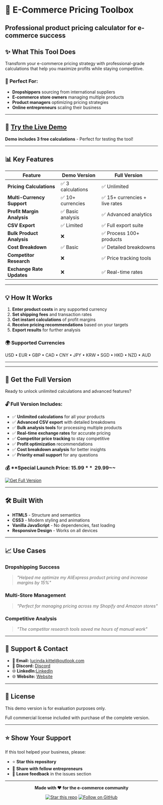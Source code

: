 # 🧰 E-Commerce Pricing Toolbox

**Professional product pricing calculator for e-commerce success**
---

## ✨ **What This Tool Does**

Transform your e-commerce pricing strategy with professional-grade calculations that help you maximize profits while staying competitive.

### 🎯 **Perfect For:**
- **Dropshippers** sourcing from international suppliers
- **E-commerce store owners** managing multiple products  
- **Product managers** optimizing pricing strategies
- **Online entrepreneurs** scaling their business

---

## 🚀 **[Try the Live Demo](https://LucindaKittel.github.io/ecommerce-pricing-toolbox--demo)**

**Demo includes 3 free calculations** - Perfect for testing the tool!

---

## 📊 **Key Features**

| Feature | Demo Version | Full Version |
|---------|--------------|--------------|
| **Pricing Calculations** | ✅ 3 calculations | ✅ Unlimited |
| **Multi-Currency Support** | ✅ 10+ currencies | ✅ 15+ currencies + live rates |
| **Profit Margin Analysis** | ✅ Basic analysis | ✅ Advanced analytics |
| **CSV Export** | ✅ Limited | ✅ Full export suite |
| **Bulk Product Analysis** | ❌ | ✅ Process 100+ products |
| **Cost Breakdown** | ✅ Basic | ✅ Detailed breakdowns |
| **Competitor Research** | ❌ | ✅ Price tracking tools |
| **Exchange Rate Updates** | ❌ | ✅ Real-time rates |

---

## 💡 **How It Works**

1. **Enter product costs** in any supported currency
2. **Set shipping fees** and transaction rates  
3. **Get instant calculations** of profit margins
4. **Receive pricing recommendations** based on your targets
5. **Export results** for further analysis

### 🌍 **Supported Currencies**
USD • EUR • GBP • CAD • CNY • JPY • KRW • SGD • HKD • NZD • AUD

---

---

## 🎁 **Get the Full Version**

Ready to unlock unlimited calculations and advanced features?

### 🔓 **Full Version Includes:**
- ✅ **Unlimited calculations** for all your products
- ✅ **Advanced CSV export** with detailed breakdowns  
- ✅ **Bulk analysis tools** for processing multiple products
- ✅ **Real-time exchange rates** for accurate pricing
- ✅ **Competitor price tracking** to stay competitive
- ✅ **Profit optimization** recommendations
- ✅ **Cost breakdown analysis** for better insights
- ✅ **Priority email support** for any questions

### 💰 **Special Launch Price: $15.99** ~~$29.99~~

[![Get Full Version](https://img.shields.io/badge/💎_Get_Full_Version-$15.99_Only-00C851?style=for-the-badge&logo=creditcard)](https://ecommtoolbox.gumroad.com/l/mltdt)


---

## 🛠️ **Built With**

- **HTML5** - Structure and semantics
- **CSS3** - Modern styling and animations
- **Vanilla JavaScript** - No dependencies, fast loading
- **Responsive Design** - Works on all devices

---

## 📈 **Use Cases**

### **Dropshipping Success**
> *"Helped me optimize my AliExpress product pricing and increase margins by 15%"*

### **Multi-Store Management**  
> *"Perfect for managing pricing across my Shopify and Amazon stores"*

### **Competitive Analysis**
> *"The competitor research tools saved me hours of manual work"*

---

## 🤝 **Support & Contact**

- 📧 **Email:** lucinda.kittel@outlook.com
- 💬 **Discord:** [Discord](https://discord.com/channels/@brandgrid)
- 🌐 **LinkedIn:**[LinkedIn](https://www.linkedin.com/in/lucindakittel/)
- 🌐 **Website:** [Website](https://ecommtoolbox.gumroad.com/l/mltdt)

---

## 📄 **License**

This demo version is for evaluation purposes only. 

Full commercial license included with purchase of the complete version.

---

## ⭐ **Show Your Support**

If this tool helped your business, please:
- ⭐ **Star this repository**
- 🔄 **Share with fellow entrepreneurs**  
- 💬 **Leave feedback** in the issues section

---

<div align="center">

**Made with ❤️ for the e-commerce community**

[![Star this repo](https://img.shields.io/github/stars/yourusername/ecommerce-pricing-demo?style=social)](https://github.com/yourusername/ecommerce-pricing-demo/stargazers)
[![Follow on GitHub](https://img.shields.io/github/followers/yourusername?style=social)](https://github.com/yourusername)

</div>
